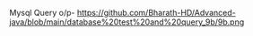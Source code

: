  Mysql Query o/p- https://github.com/Bharath-HD/Advanced-java/blob/main/database%20test%20and%20query_9b/9b.png
